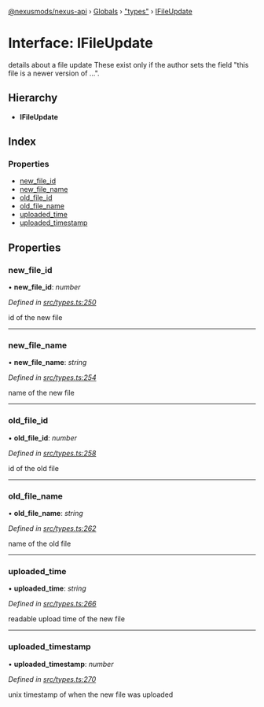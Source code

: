 [@nexusmods/nexus-api](../README.md) › [Globals](../globals.md) › ["types"](../modules/_types_.md) › [IFileUpdate](_types_.ifileupdate.md)

# Interface: IFileUpdate

details about a file update
These exist only if the author sets the field "this file is
a newer version of ...".

## Hierarchy

* **IFileUpdate**

## Index

### Properties

* [new_file_id](_types_.ifileupdate.md#new_file_id)
* [new_file_name](_types_.ifileupdate.md#new_file_name)
* [old_file_id](_types_.ifileupdate.md#old_file_id)
* [old_file_name](_types_.ifileupdate.md#old_file_name)
* [uploaded_time](_types_.ifileupdate.md#uploaded_time)
* [uploaded_timestamp](_types_.ifileupdate.md#uploaded_timestamp)

## Properties

###  new_file_id

• **new_file_id**: *number*

*Defined in [src/types.ts:250](https://github.com/Nexus-Mods/node-nexus-api/blob/5dbdef6/src/types.ts#L250)*

id of the new file

___

###  new_file_name

• **new_file_name**: *string*

*Defined in [src/types.ts:254](https://github.com/Nexus-Mods/node-nexus-api/blob/5dbdef6/src/types.ts#L254)*

name of the new file

___

###  old_file_id

• **old_file_id**: *number*

*Defined in [src/types.ts:258](https://github.com/Nexus-Mods/node-nexus-api/blob/5dbdef6/src/types.ts#L258)*

id of the old file

___

###  old_file_name

• **old_file_name**: *string*

*Defined in [src/types.ts:262](https://github.com/Nexus-Mods/node-nexus-api/blob/5dbdef6/src/types.ts#L262)*

name of the old file

___

###  uploaded_time

• **uploaded_time**: *string*

*Defined in [src/types.ts:266](https://github.com/Nexus-Mods/node-nexus-api/blob/5dbdef6/src/types.ts#L266)*

readable upload time of the new file

___

###  uploaded_timestamp

• **uploaded_timestamp**: *number*

*Defined in [src/types.ts:270](https://github.com/Nexus-Mods/node-nexus-api/blob/5dbdef6/src/types.ts#L270)*

unix timestamp of when the new file was uploaded
